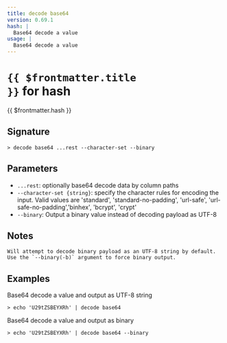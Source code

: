 ```yaml
---
title: decode base64
version: 0.69.1
hash: |
  Base64 decode a value
usage: |
  Base64 decode a value
---
```


# <code>{{ $frontmatter.title }}</code> for hash

<div style='white-space: pre-wrap;margin-top: 10px'>{{ $frontmatter.hash }}</div>

## Signature

```> decode base64 ...rest --character-set --binary```

## Parameters

 -  `...rest`: optionally base64 decode data by column paths
 -  `--character-set {string}`: specify the character rules for encoding the input.
	Valid values are 'standard', 'standard-no-padding', 'url-safe', 'url-safe-no-padding','binhex', 'bcrypt', 'crypt'
 -  `--binary`: Output a binary value instead of decoding payload as UTF-8

## Notes
```text
Will attempt to decode binary payload as an UTF-8 string by default. Use the `--binary(-b)` argument to force binary output.
```
## Examples

Base64 decode a value and output as UTF-8 string
```shell
> echo 'U29tZSBEYXRh' | decode base64
```

Base64 decode a value and output as binary
```shell
> echo 'U29tZSBEYXRh' | decode base64 --binary
```
